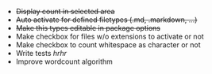 - ~~Display count in selected area~~
- ~~Auto activate for defined filetypes (.md, .markdown, ...)~~
- ~~Make this types editable in package options~~
- Make checkbox for files w/o extensions to activate or not
- Make checkbox to count whitespace as character or not
- Write tests *hrhr*
- Improve wordcount algorithm

